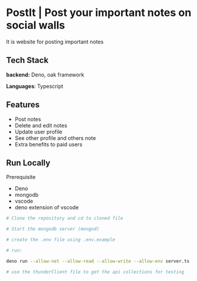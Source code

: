 
# PostIt | Post your important notes on social walls
It is website for posting important notes 






## Tech Stack



**backend:** Deno, oak framework

**Languages**: Typescript






## Features

- Post notes
- Delete and edit notes
- Update user profile
- See other profile and others note
- Extra benefits to paid users





## Run Locally

Prerequisite

- Deno
- mongodb
- vscode
- deno extension of vscode




```bash
# Clone the repository and cd to cloned file

# Start the mongodb server (mongod)

# create the .env file using .env.example

# run:

deno run --allow-net --allow-read --allow-write --allow-env server.ts

# use the thunderClient file to get the api collections for testing
  ```
    
